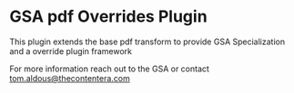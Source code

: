 # GSA pdf Overrides Plugin

This plugin extends the base pdf transform to provide GSA Specialization and a override plugin framework

For more information reach out to the GSA or contact tom.aldous@thecontentera.com

